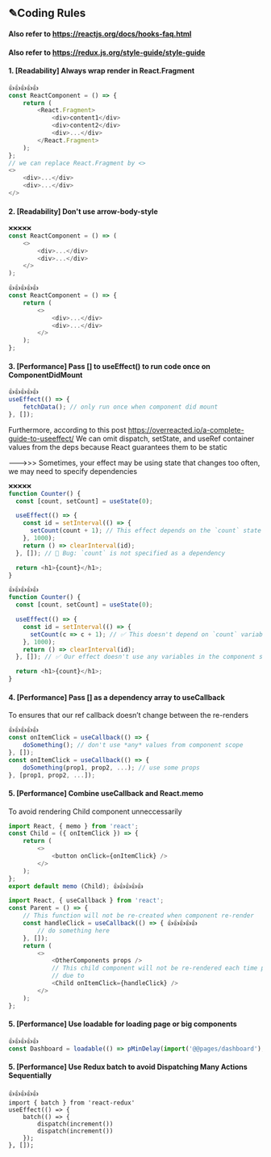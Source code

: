 ## ✎Coding Rules

#### Also refer to https://reactjs.org/docs/hooks-faq.html
#### Also refer to https://redux.js.org/style-guide/style-guide

#### 1. [Readability] Always wrap render in React.Fragment
```javascript
👍👍👍👍👍
const ReactComponent = () => {
    return (
        <React.Fragment>
            <div>content1</div>
            <div>content2</div>
            <div>...</div>
        </React.Fragment>
    );
};
// we can replace React.Fragment by <>
<>
    <div>...</div>
    <div>...</div>
</>
```

#### 2. [Readability] Don't use arrow-body-style
```javascript
❌❌❌❌❌
const ReactComponent = () => (
    <>
        <div>...</div>
        <div>...</div>
    </>
);

👍👍👍👍👍
const ReactComponent = () => {
    return (
        <>
            <div>...</div>
            <div>...</div>
        </>
    );
};
```

#### 3. [Performance] Pass [] to useEffect() to run code once on ComponentDidMount
```javascript
👍👍👍👍👍
useEffect(() => {
    fetchData(); // only run once when component did mount
}, []);
```
Furthermore, according to this post https://overreacted.io/a-complete-guide-to-useeffect/
We can omit dispatch, setState, and useRef container values from the deps because React guarantees them to be static

--->>> Sometimes, your effect may be using state that changes too often, we may need to specify dependencies
```javascript
❌❌❌❌❌
function Counter() {
  const [count, setCount] = useState(0);

  useEffect(() => {
    const id = setInterval(() => {
      setCount(count + 1); // This effect depends on the `count` state
    }, 1000);
    return () => clearInterval(id);
  }, []); // 🔴 Bug: `count` is not specified as a dependency

  return <h1>{count}</h1>;
}

👍👍👍👍👍
function Counter() {
  const [count, setCount] = useState(0);

  useEffect(() => {
    const id = setInterval(() => {
      setCount(c => c + 1); // ✅ This doesn't depend on `count` variable outside
    }, 1000);
    return () => clearInterval(id);
  }, []); // ✅ Our effect doesn't use any variables in the component scope

  return <h1>{count}</h1>;
}
```

#### 4. [Performance] Pass [] as a dependency array to useCallback
To ensures that our ref callback doesn’t change between the re-renders
```javascript
👍👍👍👍👍
const onItemClick = useCallback(() => {
    doSomething(); // don't use *any* values from component scope
}, []);
const onItemClick = useCallback(() => {
    doSomething(prop1, prop2, ...); // use some props
}, [prop1, prop2, ...]);
```

#### 5. [Performance] Combine useCallback and React.memo
To avoid rendering Child component unneccessarily
```javascript
import React, { memo } from 'react';
const Child = ({ onItemClick }) => {
    return (
        <>
            <button onClick={onItemClick} />
        </>
    );
};
export default memo (Child); 👍👍👍👍👍

import React, { useCallback } from 'react';
const Parent = () => {
    // This function will not be re-created when component re-render
    const handleClick = useCallback(() => { 👍👍👍👍👍
        // do something here
    }, []);
    return (
        <>
            <OtherComponents props />
            // This child component will not be re-rendered each time parent is renderer
            // due to
            <Child onItemClick={handleClick} />
        </>
    );
};
```

#### 5. [Performance] Use loadable for loading page or big components
```javascript
👍👍👍👍👍
const Dashboard = loadable(() => pMinDelay(import('@@pages/dashboard'), DELAY));
```

#### 5. [Performance] Use Redux batch to avoid Dispatching Many Actions Sequentially
```
👍👍👍👍👍
import { batch } from 'react-redux'
useEffect(() => {
    batch(() => {
        dispatch(increment())
        dispatch(increment())
    });
}, []);
```

